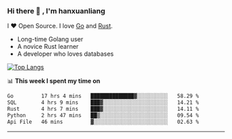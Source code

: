 ### Hi there 👋 , I'm hanxuanliang

<!--
**hanxuanliang/hanxuanliang** is a ✨ _special_ ✨ repository because its `README.md` (this file) appears on your GitHub profile.

Here are some ideas to get you started:

- 🔭 I’m currently working on ...
- 🌱 I’m currently learning ...
- 👯 I’m looking to collaborate on ...
- 🤔 I’m looking for help with ...
- 💬 Ask me about ...
- 📫 How to reach me: ...
- 😄 Pronouns: ...
- ⚡ Fun fact: ...
-->
I ❤ Open Source. I love [Go](https://golang.org) and [Rust](https://www.rust-lang.org/zh-CN/).

* Long-time Golang user
* A novice Rust learner
* A developer who loves databases

[![Top Langs](https://github-readme-stats.vercel.app/api?username=hanxuanliang&show_icons=true&count_private=true&line_height=40)](https://github.com/anuraghazra/github-readme-stats)

📊 **This week I spent my time on**
<!--START_SECTION:waka-->

```txt
Go         17 hrs 4 mins   ██████████████▓░░░░░░░░░░   58.29 %
SQL        4 hrs 9 mins    ███▓░░░░░░░░░░░░░░░░░░░░░   14.21 %
Rust       4 hrs 7 mins    ███▓░░░░░░░░░░░░░░░░░░░░░   14.11 %
Python     2 hrs 47 mins   ██▒░░░░░░░░░░░░░░░░░░░░░░   09.54 %
Api File   46 mins         ▓░░░░░░░░░░░░░░░░░░░░░░░░   02.63 %
```

<!--END_SECTION:waka-->

***
